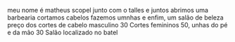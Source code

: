 meu nome é matheus scopel junto com o talles e juntos abrimos uma barbearia cortamos cabelos fazemos umnhas e enfim, um salão de beleza
preço dos cortes de cabelo masculino 30 
Cortes femininos 50, unhas do pé e da mão 30
Salão localizado no batel
